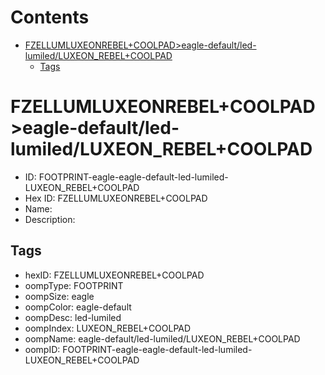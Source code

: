 



Contents
========

* [FZELLUMLUXEONREBEL+COOLPAD>eagle-default/led-lumiled/LUXEON_REBEL+COOLPAD](#fzellumluxeonrebelcoolpadeagle-defaultled-lumiledluxeon_rebelcoolpad)
	* [Tags](#tags)

# FZELLUMLUXEONREBEL+COOLPAD>eagle-default/led-lumiled/LUXEON_REBEL+COOLPAD

- ID: FOOTPRINT-eagle-eagle-default-led-lumiled-LUXEON_REBEL+COOLPAD
- Hex ID: FZELLUMLUXEONREBEL+COOLPAD
- Name: 
- Description: 

## Tags

- hexID: FZELLUMLUXEONREBEL+COOLPAD
- oompType: FOOTPRINT
- oompSize: eagle
- oompColor: eagle-default
- oompDesc: led-lumiled
- oompIndex: LUXEON_REBEL+COOLPAD
- oompName: eagle-default/led-lumiled/LUXEON_REBEL+COOLPAD
- oompID: FOOTPRINT-eagle-eagle-default-led-lumiled-LUXEON_REBEL+COOLPAD
